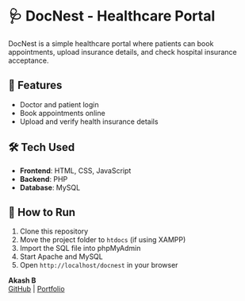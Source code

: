 # 🩺 DocNest - Healthcare Portal

DocNest is a simple healthcare portal where patients can book appointments, upload insurance details, and check hospital insurance acceptance.

## 🚀 Features

- Doctor and patient login
- Book appointments online
- Upload and verify health insurance details

## 🛠️ Tech Used

- **Frontend**: HTML, CSS, JavaScript  
- **Backend**: PHP  
- **Database**: MySQL

## 📂 How to Run

1. Clone this repository
2. Move the project folder to `htdocs` (if using XAMPP)
3. Import the SQL file into phpMyAdmin
4. Start Apache and MySQL
5. Open `http://localhost/docnest` in your browser





**Akash B**  
[GitHub](https://github.com/Akash242005) | [Portfolio](https://itsakashbportfolio.netlify.app/)
